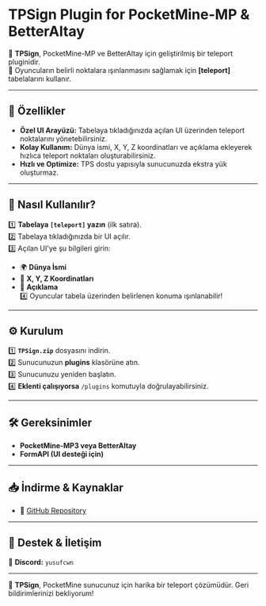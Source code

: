 # TPSign Plugin for PocketMine-MP & BetterAltay

🔹 **TPSign**, PocketMine-MP ve BetterAltay için geliştirilmiş bir teleport pluginidir.  
🔹 Oyuncuların belirli noktalara ışınlanmasını sağlamak için **[teleport]** tabelalarını kullanır.  

---

## 📌 **Özellikler**
- **Özel UI Arayüzü:** Tabelaya tıkladığınızda açılan UI üzerinden teleport noktalarını yönetebilirsiniz.
- **Kolay Kullanım:** Dünya ismi, X, Y, Z koordinatları ve açıklama ekleyerek hızlıca teleport noktaları oluşturabilirsiniz.
- **Hızlı ve Optimize:** TPS dostu yapısıyla sunucunuzda ekstra yük oluşturmaz.

---

## 📜 **Nasıl Kullanılır?**
1️⃣ **Tabelaya `[teleport]` yazın** (ilk satıra).  
2️⃣ Tabelaya tıkladığınızda bir UI açılır.  
3️⃣ Açılan UI'ye şu bilgileri girin:  
   - 🌍 **Dünya İsmi**  
   - 📍 **X, Y, Z Koordinatları**  
   - 📝 **Açıklama**  
4️⃣ Oyuncular tabela üzerinden belirlenen konuma ışınlanabilir!  

---

## ⚙ **Kurulum**
1️⃣ **`TPSign.zip`** dosyasını indirin.  
2️⃣ Sunucunuzun **plugins** klasörüne atın.  
3️⃣ Sunucunuzu yeniden başlatın.  
4️⃣ **Eklenti çalışıyorsa** `/plugins` komutuyla doğrulayabilirsiniz.

---

## 🛠 **Gereksinimler**
- **PocketMine-MP3 veya BetterAltay**  
- **FormAPI (UI desteği için)**  

---

## 📥 **İndirme & Kaynaklar**
- 🔗 [GitHub Repository](https://github.com/yusufcwn/TPSign)  

---

## 🤝 **Destek & İletişim**
💬 **Discord:** `yusufcwn`  

---

🚀 **TPSign**, PocketMine sunucunuz için harika bir teleport çözümüdür. Geri bildirimlerinizi bekliyorum!  
